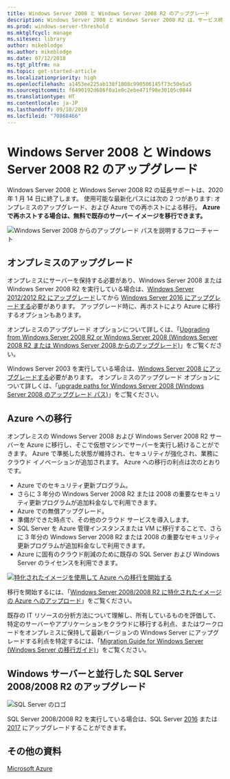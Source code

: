 ```yaml
---
title: Windows Server 2008 と Windows Server 2008 R2 のアップグレード
description: Windows Server 2008 と Windows Server 2008 R2 は、サービス終了が近づいています。 オンプレミスのアップグレードまたは Azure への再ホストの方法について説明します。
ms.prod: windows-server-threshold
ms.mktglfcycl: manage
ms.sitesec: library
author: mikeblodge
ms.author: mikeblodge
ms.date: 07/12/2018
ms.tgt_pltfrm: na
ms.topic: get-started-article
ms.localizationpriority: high
ms.openlocfilehash: a1453ee225ab138f1808c990506145f73c50e5a5
ms.sourcegitcommit: f6490192d686f0a1e0c2ebe471f98e30105c0844
ms.translationtype: HT
ms.contentlocale: ja-JP
ms.lasthandoff: 09/10/2019
ms.locfileid: "70868466"
---
```

# <a name="upgrade-windows-server-2008-and-windows-server-2008-r2"></a>Windows Server 2008 と Windows Server 2008 R2 のアップグレード

Windows Server 2008 と Windows Server 2008 R2 の延長サポートは、2020 年 1 月 14 日に終了します。 使用可能な最新化パスには次の 2 つがあります: オンプレミスのアップグレード、および Azure での再ホストによる移行。 **Azure で再ホストする場合は、無料で既存のサーバー イメージを移行できます。**

![Windows Server 2008 からのアップグレード パスを説明するフローチャート](media/WS08_upgrade_paths.png)


## <a name="on-premises-upgrade"></a>オンプレミスのアップグレード
オンプレミスにサーバーを保持する必要があり、Windows Server 2008 または Windows Server 2008 R2 を実行している場合は、[Windows Server 2012/2012 R2 にアップグレード](installation-and-upgrade.md#upgrading-to-windows-server-2012-r2)してから [Windows Server 2016 にアップグレードする](installation-and-upgrade.md#upgrading-to-windows-server-2016)必要があります。 アップグレード時に、再ホストにより Azure に移行するオプションもあります。

オンプレミスのアップグレード オプションについて詳しくは、「[Upgrading from Windows Server 2008 R2 or Windows Server 2008 (Windows Server 2008 R2 または Windows Server 2008 からのアップグレード)](installation-and-upgrade.md#upgrading-from-windows-server-2008-r2-or-windows-server-2008)」をご覧ください。

Windows Server 2003 を実行している場合は、[Windows Server 2008 にアップグレードする](https://docs.microsoft.com/previous-versions/windows/it-pro/windows-server-2008-R2-and-2008/ff972408(v%3dws.10))必要があります。 オンプレミスのアップグレード オプションについて詳しくは、「[upgrade paths for Windows Server 2008 (Windows Server 2008 のアップグレード パス)](https://docs.microsoft.com/previous-versions/windows/it-pro/windows-server-2008-R2-and-2008/dd979563(v=ws.10))」をご覧ください。


## <a name="migrate-to-azure"></a>Azure への移行
オンプレミスの Windows Server 2008 および Windows Server 2008 R2 サーバーを Azure に移行し、そこで仮想マシンでサーバーを実行し続けることができます。 Azure で準拠した状態が維持され、セキュリティが強化され、業務にクラウド イノベーションが追加されます。 Azure への移行の利点は次のとおりです。

- Azure でのセキュリティ更新プログラム。
- さらに 3 年分の Windows Server 2008 R2 または 2008 の重要なセキュリティ更新プログラムが追加料金なしで利用できます。 
- Azure での無償アップグレード。
- 準備ができた時点で、その他のクラウド サービスを導入します。
- SQL Server を Azure 管理インスタンスまたは VM に移行することで、さらに 3 年分の Windows Server 2008 R2 または 2008 の重要なセキュリティ更新プログラムが追加料金なしで利用できます。 
- Azure に固有のクラウド削減のために既存の SQL Server および Windows Server のライセンスを利用できます。

[![特化されたイメージを使用して Azure への移行を開始する](./media/WS08-image-banner-small.png)](uploading-specialized-WS08-image-to-azure.md)

移行を開始するには、「[Windows Server 2008/2008 R2 に特化されたイメージの Azure へのアップロード](uploading-specialized-WS08-image-to-azure.md)」をご覧ください。

既存の IT リソースの分析方法について理解し、所有しているものを評価して、特定のサーバーやアプリケーションをクラウドに移行する利点、またはワークロードをオンプレミスに保持して最新バージョンの Windows Server にアップグレードする利点を特定するには、「[Migration Guide for Windows Server (Windows Server の移行ガイド)](https://go.microsoft.com/fwlink/?linkid=872689)」をご覧ください。

## <a name="upgrade-sql-server-20082008-r2-in-parallel-with-your-windows-servers"></a>Windows サーバーと並行した SQL Server 2008/2008 R2 のアップグレード

![SQL Server のロゴ](media/sqlr2.jpg)

SQL Server 2008/2008 R2 を実行している場合は、SQL Server [2016](https://docs.microsoft.com/sql/sql-server/sql-server-technical-documentation?view=sql-server-2016) または [2017](https://docs.microsoft.com/sql/sql-server/sql-server-technical-documentation?view=sql-server-2017) にアップグレードすることができます。


## <a name="additional-resources"></a>その他の資料
[Microsoft Azure](https://docs.microsoft.com/azure/#pivot=products)